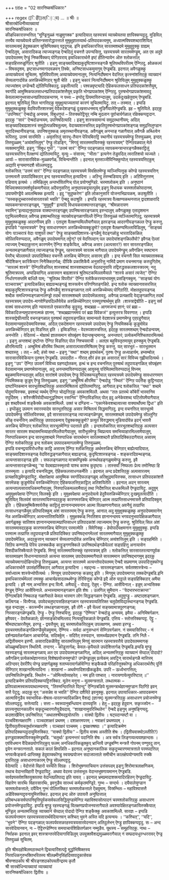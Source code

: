 +++
title = "02 सारनिष्कर्षाधिकारः"

+++
regex ([िइेी])त(ि|्य)
…
॥ श्रीः ॥  
श्रीसारबोधिनीव्याख्यायां  
सारनिष्कर्षाधिकारः ॥  
कीऴधिकारारम्भत्तिल् "मूण्ड्रिनुळ्ळं नाळुमुगक्क" इत्यादियाल् रहस्यत्रयं व्याख्येयतया ज्ञापिक्कप्पट्टदु. मुडिविल् तस्यैव व्याख्येयत्वे प्रतितन्त्रसारोद्धारत्ताले मुमुक्षुज्ञातव्यार्थ-प्रतिपादकत्वमुम्, अध्यात्मविषयशब्दराशियिल् सारतमत्वमुं हेदुक्कळाग सूसिप्पिक्कप् पट्टदुगळ्. इनि इव्वधिकारत्तिल् सारतमशब्दमे मुमुक्षुवुक्कु ग्राह्यम् ऎन्बदिलुम्, असारादिकळ् त्याज्यङ्गळ् ऎन्बदिलुं वचनत्तै उपन्यसित्तु, रहस्यत्रयमे सारतममॆण्ड्रुम्, अत एव अदुवे उपादेयतमम् ऎण्ड्रुं निष्कर्षिक्कप् पोगिऱवराय् इव्वधिकारार्थत्तै इष्टं हीतिन्यायेन ऒरु श्लोकत्ताल् सङ्ग्रहित्तरुळुगिऱार् श्रुतीति । इङ्गु साङ्ख्यादिबाह्यकुदृष्टिशास्त्रङ्गळै श्रुतिपथविपरीतम् ऎन्गिऱदु. क्ष्वेळकल्पं – विषसदृशम्. इष्टसाधनमागादवळवन् ऱिक्के, अनिष्टसाधकमुमागुम् ऎण्ड्रबडि. इदनाल् अवैगळुक्कु अव्याख्येयत्वं सूचितम्. श्रुतिविपरीतम् अव्याख्येयमानालुम्, नित्यनिर्दोषमान वेदत्तिल् कृत्स्नांशत्तिऱ्‌कुं व्याख्यानं सॆय्यलागादोवॆन्न अरुळिच्चॆय्गिऱार् श्रुतौ चेति । इङ्गु चकारं नित्यनिर्दोषमान श्रुतियिलुम् मुमुक्षुक्कळुक्कु त्याज्यांशम् उण्डॆन्बदै द्योतिप्पिक्किऱदु. प्रकृतीत्यादि । पश्वन्नवृष्ट्यादि ऐहिकफलसाधन प्रतिपादकांशत्तैयुम्, स्वर्गादि आमुष्मिकफलसाधनप्रतिपादकांशत्तैयुम् प्रकृति भोगप्रापकांशम् ऎन्गिऱदु. पुरुषभोगप्रापकांशमावदु केवलात्मानुभवसाधनप्रतिपादकभागम्. न पथ्यः – इप्पोदु प्रियमायिरुन्दालुम्, उदर्कदुःखहेतुवाम् ऎण्ड्रबडि. इदनाल् श्रुतियिलुं सिल भागत्तिऱ्‌कु मुमुक्षुत्याज्यतायां कारणं सूचितमायिट्रु. तत् – तस्मात् । इप्पडि मुमुक्षुक्कळुक्कु वेदविपरीतशास्त्रमुं वेदैकदेशङ्गळुं दुःखसाधनमाय् मुडिगैयालेऎण्ड्रबडि. इह – श्रुतियिले. इदऱ्‌कु ‘‘उपनिषत्’’ ऎन्बदोडु अन्वयम्. विबुधगुप्तं – तिरुक्कोट्टियूर् नम्बि मुदलान पूर्वाचार्यर्गळाल् रक्षिक्कप्पट्टदान. इदऱ्‌कु ‘‘सारं’’ ऎन्बदोडन्वयम्. उपनिषदित्यादि । इङ्गु शास्त्रसामान्यं समुद्रस्थानीयम्; अदिल् साङ्ख्यादिबाह्यशास्त्रं समुद्रोत्पन्नविषतुल्यम्. वेदाख्यशास्त्रत्तिल् प्रकृतिपुरुषभोगप्रापकांशङ्गळ् समुद्रत्तिलुण्डान सुरादिस्थानीयङ्गळ्. उपनिषत्तुक्कळ् अमृतस्थानीयङ्गळ्. अवैगळुम् अनन्तङ् गळागैयाल् अवैगळै अब्धित्वेन रूपित्तदु. उत्तमं सारमिति । अमृतत्तिलुं सारभू-तैयान पॆरियबिराट्टि स्थानीयं रहस्यत्रयमॆण्ड्रु तिरुवुळ्ळम्. इन्दत् तिरुवुळ्ळम् "अव्वंशत्तिलुम्" ऎण्ड्रु तॊडङ्गि, "मिगवुं सारतममायिरुक्कुं रहस्यत्रयम्" ऎन्गिऱवळवाल् मेले व्यक्तमागुमिऱे. इङ्गु ‘‘विबुध गुप्तं’’, ‘‘उत्तमं सारं’’ ऎन्गिऱ पदङ्गळाल् व्यापकमन्त्रान्तरङ्गळैक्काट्टिलुं रहस्यत्रयत्तिन् वैलक्षण्यं द्योतितमायिट्रु. मृत्युः – संसारम्; ‘‘भीताः’’ इत्यनेन तेडुवदिल् त्वरातिशयो व्यज्यते । आर्याः – सारासारविवेक-मुळ्ळवर्गळ्. विचिन्वन्तीति । इदनाल् मृतसञ्जीविनिक्कुप्पोल् रहस्यत्रयत्तिऱ्‌कुम् अद्यापि मृग्यमाणदशै सॊल्लप्पट्टदु.   
श्लोकत्तिल् ‘‘उत्तमं सारं’’ ऎन्गिऱ पदङ्गळाल् रहस्यत्रयमे विवक्षितमॆण्ड्रु व्यञ्जिप्पित्तुक् कॊण्डे रहस्यत्रयत्तिन् उत्तमत्वत्तै उपपादिक्किऱार् इन्द रहस्यत्रयत्तिल् इत्यादिना । अऱिन्दु तरुम्बडियाय् इति । अऱिवित्तुत्तरुम् पडियाय् इत्यर्थः । तमिऴिलुम् अन्तर्भावितणिच् पोल् प्रयोगमुण्डिऱे. चरमश्लोकम् इति । अनुष्ठानं विधिवाक्यपरामर्शपूर्वकमागैयाल् अदैयनुसरित्तु अनुष्ठापकद्वयात्पूर्वम् इङ्गु विधायक चरमश्लोकोपादानम्. उपायमॊण्ड्रैये अवलम्बिक्क इत्यादि । इदु ‘‘सुदुष्करेण’’ इति लोकानुसारि योजनाभिप्रायकम्. कठश्रुतीति । ‘‘यस्सकृदुच्चारस्संसारतारको भवति’’ ऎन्बदु कठश्रुति । इप्पडि रहस्यत्रय वैलक्षण्यकथनत्ताल् द्वादशाक्षरादि व्यापकमन्त्रान्तरङ्गळुम्, ‘‘मुमुक्षुर्वै’’ इत्यादि विधायकवाक्यान्तरङ्गळुम्, ‘‘श्रीमन्नारायण स्वामिन्’’इत्याद्यनुष्ठापक वाक्यान्तरङ्गळुम् उपनिषत्सारङ्गळाय् इरुन्दालुम् अवैगळुक्कु एतादृशमान एट्रमिल्लामैयाल् अवैगळ् इक्ग्रन्थत्तिऱ्‌कु व्याख्येयङ्गळागविल्लै ऎन्गिऱ तिरुवुळ्ळं व्यञ्जितमागिऱदु. रहस्यत्रयमे मुमुक्षुक्कळुक्कु आदरणीयम् इति । एतादृश वैलक्षण्यमिल्लैयागैयाल् इतरङ्गळ् आदरणीयङ्गळल्ल ऎण्ड्रु करुत्तु.  
इप्पडिये "रहस्यत्रयमे" ऎण्ड्रु सावधारणमाग अरुळिच्चॆय्यक्कूडुमो? एतादृश वैलक्षण्यमिल्लाविडिलुम्, ‘‘साङ्ख्यं योगः पाञ्चरात्रं वेदाः पाशुपतं तथा’’ ऎण्ड्रु साङ्ख्यादिशास्त्र-ङ्गळैयुं वेदङ्गळोडु भारतादिकळिल् सॊल्लियिरुप्पदाल्, अवैगळुम् उपादेयमागत् तट्टॆन्? एवं वेदत्तिल्दान् पल उपादेयांशङ्गळिल्लैयो? इवैगळ् ऎल्लां त्याज्यम् ऎन्बदऱ्‌कुत्तान् कारणमॆन् ऎन्गिऱ शङ्कैयिल्, अवैगळ् असार (अल्पसार?) सार सारतरङ्गळिल् अन्यतमङ्गळागैयाल् त्याज्यङ्गळ् ऎण्ड्रुम्, रहस्यत्रयमे सारतम मागैयाल् उपादेयमॆण्ड्रुम् अवैगळिन् स्पष्टमान पॆयरैच् चॊल्लामले उपपादिक्किऱ वचनत्तै अरुळिच् चॆय्गिऱार् असारम् इति । इन्द वचनत्तै सिल व्याख्याताक्कळ् श्रीदेशिकन् कारिकैयाग निनैक्किऱार्गळ्; दीपिकै प्रकाशिकैयै अनुसरित्तु नामिदै प्रमाण वचनमागक् करुदुगिऱोम्. ‘‘सारतमं शास्त्रे’’ ऎन्गिऱविडत्तिल् शास्त्रशब्दं शास्त्रशब्दवाच्य वेदतदनुयायि तद्विरुद्धसकलशास्त्रपरम्; नतु श्रुतिमात्रपरम्. अप्पडियागिल् असारमान बाह्यशास्त्रं श्रुतिघटकमिल्लामैयाले ‘‘शास्त्रे असारं त्यजेत्’’ ऎन्गिऱ निर्धारणसप्तमि बाधितै याम्; ‘‘श्रुतिपथ विपरीतं’’ ऎन्गिऱ श्लोकैकरस्याभावमुम् प्रसङ्गिक्कुम्. ‘‘साङ्ख्यं योगः पाञ्चरात्रम्’’ इत्यादिकळिल् बाह्यग्रन्थङ्गळुं शास्त्रत्वेन परिगणितङ्गळिऱे. इन्द श्लोक व्याख्यानावसरत्तिल् बाह्यकुदृष्टिशास्त्रङ्गळ् ऎण्ड्रु अवैगळैयुं शास्त्रङ्गळागत् तामे अरुळिच्चॆय्यप् पोगिऱारिऱे. मोक्षतदुपायङ्गळ् शब्दैक समधिगम्यङ्गळानालण्ड्रो तदर्थं सारतमशब्दमे उपादेयमॆन्नलावदु. अवैगळ् प्रत्यक्षादि वेद्यङ्गळागिल् तदर्थं रहस्यत्रयम् उपादेय-मागवेण्डियदिल्लैयेयॆन्न अरुळिच्चॆय्गिऱार् परमपुरुषार्थमुम् इति ।शास्त्राद्वेद्मीति – इङ्गु सर्वं वाक्यं सावधारणम् इति न्यायत्ताले एवकारत्तैक् कूट्टुवदु. शब्दब्रह्म – आगमजन्यं ज्ञानं; परं ब्रह्म – विवेकादिजन्यमुपासनात्मकं ज्ञानम्. ‘‘शब्दब्रह्मागममयं परं ब्रह्म विवेकजं’’ इत्युत्तरत्र विवरणात् । इप्पडि शास्त्राद्वेद्मीत्यादि वचनङ्गळाल् पुरुषार्थ तदुपायङ्गळिल् सामान्यतो वेदशास्त्रं प्रमाणमॆण्ड्रु एऱ्‌पडुगैयाल् वेदसामान्यमुपादेयमायिरुक्क, अदिल् एकदेशमान रहस्यत्रयमे उपादेयम् ऎण्ड्रु नियमिक्कक् कूडुमोवॆन्न अरुळिच्चॆय्गिऱार् इव् विडत्तिल् इति । इव्विडत्तिल् - वेदरूपशास्त्रत्तिल्. इदऱ्‌कु सारतमशब्दम् ऎन्बदोडन्वयम्. अनन्तेति । वेदितव्यं – मोक्षार्थ ज्ञातव्यमान सोपबृंहण वेदान्तबृन्दमानदु, अनन्तपारं; प्रत्येकमनिश्चितपारमित्यर्थः । इङ्गु अन्तशब्दं दृष्टोन्तः ऎन्गिऱ विडत्तिल् पोल निश्चयवाची । अतएव बहुविस्तृतमायुम् इरुक्कुम् ऎण्ड्रबडि. क्षीरमित्यादि । अम्बुमिश्रं क्षीरमिव स्थितम् असाराल्पसारमिश्रितम् ऎण्ड्रु करुत्तु. यत् सारभूतं – सारभूतमान शब्दवस्तु । तत् – अदै; हंसो यथा – इङ्गु ‘‘यथा’’ शब्दम् इवार्थकम्. पुरुषः ऎण्ड्रु अध्याहार्यम्. हम्सम्बोल् सारासारविवेकियान पुरुषन् ऎण्ड्रबडि. उपाददीत – नीरात् क्षीरं हंस इव असारात् सारं विविच्य गृह्णीयादित्यर्थः । इङ्गु ‘‘उप’’ ऎन्गिऱ उपसर्गं विविच्य ग्रहणद्योतकम्. इत्थं च इन्द वचनत्तिल् पुरुषार्थ तदुपायङ्गळिल् सोपबृंहण वेदसामान्यम् प्रमाणमेयानालुम्, अदु अनन्तमायिरुप्पदालुम् आयुस्सु परिमितमायिरुप्पदालुं विघ्नम् बहुळमायिरुप्पदालुम् अदिल् सारांशमे उपादेयम् ऎण्ड्रु विधिक्कप्पडुगैयाल् रहस्यत्रयमे उपादेयमॆण्ड्रु सावधारणमाग नियमिक्कक् कूडुम् ऎण्ड्रु तिरुवुळ्ळम्. इङ्गु ‘‘अम्बुमिश्रं क्षीरमिव’’ ऎन्बदोडु ‘‘स्थितं’’ ऎन्गिऱ पदत्तैक् कूट्टिनदाल् दार्ष्टान्तिकमान सारभूतशब्दत्तिऱ्‌कु असारमिश्रितत्वं द्योतितमागिऱदु. आगैयाल् इन्द श्लोकत्तिल् ‘‘यथा’’ शब्दमे पोदुमायिरुक्क, इवशब्दं व्यर्थम् ऎन्गिऱ चोद्यत्तिऱ्‌कु अवकाशमिल्लै. अथवा ‘‘ततः प्रतस्थे कौबेरीं भास्वानिव रघुर्दिशम् । शरैरुस्रैरिवोदीच्यानुद्धरिष्यन् रसानिव’’ ऎन्गिऱविडत्तिल् पोल् इदु अनेकेवशब्द घटितोपमैयागैयाल् इव शब्दवैयर्थ्य शङ्कैक्के अवकाशमिल्लै. उक्तं च दण्डिना – ‘‘एकानेकेवशब्दत्वात्सा वाक्यार्थोपमा द्विधा’’ इति । इप्पॊऴुदु उपमान स्वारस्यादेव सारभूतत्तिऱ्‌कु असार मिश्रितत्वं सिद्धमागिऱदु. इन्द वचनत्तिल् सारभूतमे उपादेयमॆण्ड्रु सॊल्लियिरुक्क, इदै सारसारतरङ्गळ् त्याज्यङ्गळॆण्ड्रुम्, सारतमशब्दमे उपादेयमॆण्ड्रु सॊल्लुगिऱ कीऴ् वचनत्तिन् अर्थत्तिऱ्‌कु उपपादकमाय् ऎडुक्कक्कूडुमो? प्रत्युत विरुद्धमाय् मुडियादोवॆन्न इदन् भावत्तै अरुळिच् चॆय्गिऱार् श्लोकत्तिल् सारभूतमॆन्गिऱ पदत्ताले इति । इन्दश्लोकत्तिल् सारभूतशब्दत्तिऱ्‌कु अल्पसार सारतर सारतम शब्दसमभिव्याहारमिल्लैयागैयालुम्, सारीभूतमॆण्ड्रु च्विप्रत्यय समभिव्याहारमिल्लामैयालुम्, निरुपाधिकमान इन्द सारभूतशब्दमे निरुपाधिक सारार्थमान सारतमशब्दत्तै प्रतिपादिक्किऱदागैयाल् असारम् ऎन्गिऱ श्लोकत्तिऱ्‌कु इन्द श्लोकम् उपपादकमागलामॆण्ड्रु तिरुवुळ्ळम्.   
इप्पडि वचनद्वयाविरोधत्तैक् काट्टि असारम् ऎन्गिऱ श्लोकत्तिऱ्‌कु अर्थमरुळिच् चॆय्गिऱार् बाह्येत्यादियाल्. साङ्ख्यादिशास्त्रङ्गळ् वेदविरुद्धङ्गळागैयाल् बाह्यङ्गळ्, कुदृष्टिशास्त्रङ्गळ् - शङ्करादिग्रन्थङ्गळ्. अत्यन्तासारङ्गळ् इति । सफलङ्गळागाद मात्रमण्ड्रिक्के अनर्थावहङ्गळुमामॆण्ड्रु करुत्तु. इवै अत्यन्तासारङ्गळॆन्बदु ‘‘या वेदबाह्यास्स्मृतयो याश्च काश्च कुदृष्टयः । तास्सर्वा निष्फलाः प्रेत्य तमोनिष्ठा हि तास्स्मृताः ॥ इत्यादि वचनसिद्धम्. ऐहिकफलसाधनकर्मेति । इदनाल् अन्द प्रदेशत्तिऱ्‌कु अल्पसारत्वम् प्रत्यक्षसिद्धमॆण्ड्रदायिट्रु. मोक्षापेक्षया आमुष्मिक स्वर्गादिफलङ्गळुम् अतिक्षुद्रमायिरुक्क, तत्साधन प्रतिपादकांशत्तै सारमॆन्नक् कूडुमोवॆन्न वरुळिच्चॆय्गिऱार् ऐहिकफलत्तिऱ्‌काट्टिल् अतिशयितेति । इदनाल् अदन् सारत्वम् अत्यन्ताल्पसारावधिकमागैयालुम्, निरुपाधिकमल्लामैयालुं तथा निर्देशत्तिल् बाधकमिल्लै ऎण्ड्रदायिट्रु. अदुवुम् अमुमुक्ष्वपेक्षया ऎन्गिऱार् सिलर्क्कु इति । मुमुक्ष्वपेक्षया अनुपादेयत्वे हेदुवैयरुळिच्चॆय्गिऱार् दुःखमूलत्वादीति । श्रुतियिल् सिलवंशं सारतरमायिरुप्पदऱ्‌कुक् कारणमरुळिच् चॆय्गिऱार् आत्म तत्प्राप्तिसाधनमात्रत्तै प्रतिपादिक्कुम् इति । ऐहिकामुष्मिकैश्वर्यत्तैक् काट्टिलुं ज्ञानानन्दमयनान आत्मा विलक्षणनागैयाल् अवनैयुं तत्प्राप्ति तत्साधनङ्गळैयुम् प्रतिपादिक्कुम् अंशं सारतरमाम् ऎण्ड्रु करुत्तु. आनाल् अदु मुमुक्षुक्कळुक्कु अनुपादेयमावानॆन् नॆन्न अरुळिच्चॆय्गिऱार् अत्यन्तातिशयितेति । मुमुक्षक्कळ् निरतिशय ज्ञानानन्दमय भगवदनुभवापेक्षिकळागैयाल् अवर्गळुक्कु सातिशय ज्ञानानन्दमयात्मप्राप्तिसाधन प्रतिपादकांशं त्याज्यमाम् ऎण्ड्रु करुत्तु. श्रुतियिल् सिल अंशं सारतममावदऱ्‌कुक् कारणमरुळिच् चॆय्गिऱार् परमात्मेति । विवेगिक्कु - हेयोपादेयक्षमनान मुमुक्षुवुक्कु. इप्पडि परमात्म तत्प्राप्ति तदुपायङ्गळै प्रतिपादिक्किऱ उपनिषद्भागमॆल्लां सारतममागैयाल् मुमुक्षुक्कळुक्कु उपादेयमॆन्निल्, अदऱ्‌कुत्तान् व्याख्यानं सॆय्यलागादोवॆन्न अरुळिच् चॆय्गिऱार् अव्वंशत्तिलुम् इति । सङ्ग्रहमिति । सिऱिय कण्णाडि पॆरिय उरुक्कळैक् काट्टुङ्गणक्किले उपनिषदर्थङ्गळैयॆल्लां सङ्ग्रहित्तु अनायासेन विशदीकरिक्कैयाले ऎण्ड्रबडि. मिगवुं सारतममायिरुक्कुं रहस्यत्रयम् इति । श्लोकत्तिल् सारसारतरत्यागपूर्वक सारतमग्रहण विधानन्यायत्ताले अत्यन्त सारतमम् उपादेयतममागैयाले सारतममान उपनिषद्भागमुम् इदऱ्‌कु व्याख्येयमागादॊऴिन्ददॆण्ड्रु तिरुवुळ्ळम्. अत्यन्त सारतममे अत्यन्तोपादेयतमम् ऎन्बदै सप्रमाणम् उपपादित्तुक्कॊण्डु अधिकारार्थत्तै उपसंहरिक्किऱार् आगैयाल् इत्यादिना । महद्भ्यः – सारतमङ्गळान. सर्वतश्शास्त्रेभ्यः – सर्वाध्यात्म शास्त्रेभ्योपीत्यर्थः । मिगवुम् उपादेयमागक् कडवदु इति । मिगवुम् उपादेयमागत् तक्कदॆण्ड्रबडि.इनि इव्वधिकारार्थमॆल्लां तमक्कु आचार्यप्रसादलब्धमॆण्ड्रु तॆरिवित्तुक् कॊण्डे इदै ऒरु पाट्टाले सङ्ग्रहिक्किऱार् अमैया इत्यादि । इवै नाम् अभ्यसित्त इन्द वित्यै. अमैयादु - पोदादु. ऎन्नुम् - ऎन्गिऱ. आसैयिनाल् - इन्नुम् अभ्यसिक्क वेण्डुम् ऎन्गिऱ आसैयिनाले. अभ्यस्यामानङ्गळान इति शेषः । उलगिल् सुमैयान - ‘‘वेदभारभराक्रान्त’’ ऎन्गिऱबडिये निष्फलङ् गळागैयाले केवल भारमाग लोग सिद्धङ्गळान ऎण्ड्रबडि. अऱुमूण्ड्रु - अष्टादशङ्गळान. कल्विगळ् - वित्यैगळ्. उपवेदचतुष्टयसहितङ्गळान रहस्यत्रयव्यतिरिक्त चतुर्दशविद्यास्थानङ्गळ् ऎण्ड्रबडि. सूऴ वन्दालुम् - कार्त्स्न्येन लब्धङ्गळानालुम्. इवै तॊगै - इवै यॆल्लां सङ्ख्यामात्रपूरणङ्गळ्; निस्सारङ्गळॆण्ड्रबडि. ऎण्ड्रु - ऎण्ड्रु निश्चयित्तु. इदऱ्‌कु "ऎण्णिय" वॆन्बदोडु अन्वयम्. इमैया - अनिमिषर्गळान. इमैयवर् - देवतैकळाले; ज्ञानसङ्कोचमिल्लाद नित्यसूरिकळाले यॆण्ड्रबडि. एत्तिय - स्तोत्तरिक्कप्पट्ट. ऎट्टु - श्रीमदष्टाक्षरत्तैयुम्. इरण्डु - द्वयत्तैयुम्; इदु चरमश्लोकत्तिऱ्‌कुम् उपलक्षणम्. अथवा इरण्डु - द्वयचरमश्लोकङ्गळिरण्डैयुमॆन्नवुमाम्. ऎण्णिय - सर्वदा अनुसन्धानं सॆय्गिऱवर्गळान. नं समयासिरियर् - नं दर्शनप्रवर्तकर्गळान आचार्यर्गळ्. सदिर्क्कुम् - सदिरैत् तरुवदान, सामर्थ्यप्रदमान ऎण्ड्रबडि. तनि निलै - अद्वितीयमान इरुप्पै. असारादिकळैविट्टु सारतमत्तिलुम् मिगवुं सारमान रहस्यत्रयत्तैये उपादेयतममागक् कॊळ्ळुम्बडियान स्थितियै. तन्दनर् - कॊडुत्तार्गळ्; केवल-कृपैयाले उपदेशित्तार्गळ् ऎण्ड्रबडि.इप्पडि मूण्ड्रु रहस्यङ्गळुं सारतमङ्गळाय् अत एव उपादेयतमङ्गळागिल्, अदिल् अन्यतमत्तिऱ्‌कु व्याख्यानं सॆय्दाल् पोदादो? अवैगळिन् प्रत्येकार्थज्ञानत्ताल् विशेषप्रयोजनमुण्डो? उण्डॆण्ड्रालुम् प्रत्येकम् अवट्रिन् सारार्थङ्गळै मात्तिरम् अऱिन्दवर् देवरीरैप् पोण्ड्र प्राज्ञर्गळुक्कु श्लाघ्यरावार्गळोवॆन्गिऱ शङ्कैकळै परिहरित्तुक्कॊण्डु अधिकारार्थत्तैप् पूर्त्ति सॆय्गिऱार् शाखानामित्यादिना । शाखानां – अथर्वणादिशाखैकळुडैय. उपरि – ऊर्ध्वभागत्तिल्; उपनिषत्तिलॆण्ड्रबडि. स्थितेन – ‘‘ओमित्यग्रेव्याहरेत् । नम इति पश्चात् । नारायणायेत्युपरिष्टात् ॥’’ इत्यादिक्रमेण प्रतिपादिक्कप्पट्टिरुक्किऱ. मूलेन मनुना – मूलमन्त्रत्ताले. लब्धात्मकः – प्रतिपन्नात्मस्वरूपयाथात्म्यनाय्, "तिरुमन्दिरत्तिले पिऱन्दु" ऎन्गिऱबडिये मूलमन्त्रार्थज्ञानमुण्डान पिऱगिऱे इवन् सत्तै पॆट्रदु; अदऱ्‌कु मुन् ‘‘असन्नेव स भवति’’ ऎन्गिऱ दशैयिऱे इवनुक्कु. इदनाल् उपायाधिकार-आपादकमान आत्माविनुडैय स्वाभाविक-शेषत्व-पारतन्त्र्यादिकळिन् वैशद्यं (ज्ञानम्) मूलमन्त्रत्तिऱ्‌कु असाधारण प्रयोजनमॆण्ड्रु सॊल्लप्पट्टदु. सत्तेत्यादि । सत्ता – स्वरूपानुबन्धियान दास्यवृत्ति । हेतु – इदऱ्‌कु हेदुवान. सकृज्जपेन – प्रपत्त्यनुष्ठानकालीन सकृदुच्चारणत्तैयुडैयदाय्. ‘‘शाखानामुपरिस्थितेन’’ ऎन्बदै इङ्गुम् अनुषङ्गिप्पदु. कठशाखैयिन् उपनिषत्तिल् ‘‘अथातश्श्रीमद्द्वयोत्पत्तिः । वाक्यो द्वितीयः । षट्पदान्यष्टौ वा । पञ्चविंशत्यक्षराणि । पञ्चदशाक्षरं प्रथमम् । दशाक्षरमपरम् । नवाक्षरं प्रथमपदम् । द्वितीयतृतीयचतुर्थास्त्र्यक्षराणि । पञ्चाक्षरं पञ्चमम् । द्व्यक्षरष्षष्ठः ।’’ इत्यादिक्रमेण प्रतिपादिक्कप्पट्टदायुमिरुक्किऱ. ‘‘वाक्यो द्वितीयः’’ – द्वितीय वाक्य अस्तीति शेषः । (द्वितीयवाक्योऽस्तीति?) इरण्डुवाक्यमायिरुक्कुमॆण्ड्रबडि. ‘‘चतुर्थाः’ इत्यनन्तरं पदानिति शेषः । अत्र सर्वत्र लिङ्गव्यत्ययश्छान्दसः । एवंविधमान वैदिकप्रयोगत्तिऱ्‌कुप् फलम् अनधिकारिकळुक्कुप् भ्रान्तियै उण्डुबण्णि मन्त्रत्तै गोपनम् पण्णुवदु तान्. द्वयेन मन्त्ररत्नत्ताले. सकलं कालं क्षिपन्निति – इदनाल् अनुष्ठानकालिक सकृदुच्चारणमात्रत्ताले परमपदत्तिल् भगवत्कैङ्कर्य-प्राप्तिक्कु हेदुवाय्क्कॊण्डु स्वयम्प्रयोजन सदाजपत्ताले समीचीन कालक्षेपयोग्यमायि रुक्कै द्वयत्तिऱ्‌कु असाधारणाकारम् ऎण्ड्रु सॊल्लप्पट्टदु.   
वेदेत्यादि । वेदोत्तंसे विहारो यस्येति विग्रहः । शिरोभूषणवाचियान उत्तंसपदम् इङ्गु शिरोमात्रलाक्षणिकम्. तथाच वेदान्तविहारी ऎण्ड्रदायिट्रु. अथवा वेदस्य उत्तंसभूतः वेदान्तभूषणायमानन् ऎण्ड्रबडि. सार्वज्ञ्यसर्वशक्तियुक्ततया वेदान्तप्रतिपाद्य इति यावत् । इदनाल् भ्रमप्रमादाशक्त्यादिरहितन् ऎण्ड्रदायिट्रु. विहारेण सारथिः विहारसारथिः, इवनुडैय सारथ्यं कर्मकृतमण्ड्रिऱे. गुम्भः – सन्दर्भः । दयैयालेयुण्डान चरमश्लोकत्ताले; दयैयिन् गुम्भं पोलिरुक्किऱ चरमश्लोकत्ताले ऎन्नवुमाम्. विस्रम्भितः – महाविश्वासत्तै अडैविक्कप्पट्टवनायुमिरुक्किऱ. इदनाल् इन्द ऒरु उपायत्तै अनुष्ठित्ताल् प्रतिबन्धकसर्वपापनिवृत्तिपूर्वकसर्वफलसिद्धियुण्डामॆन्गिऱ महाविश्वासोत्पादनं चरमश्लोकत्तिऱ्‌कु असाधारण प्रयोजनमॆण्ड्रदायिट्रु. इप्पडि मूण्ड्रु रहस्यङ्गळुं विलक्षणप्रयोजनवत्तागैयाले अवश्यापेक्षितङ्गळायिरुक्कैयाल् मूण्ड्रिल् अन्यतमत्तिऱ्‌कु व्याख्यानं सॆय्दाल् पोदादो ऎन्गिऱ शङ्कैक्कु अवकाशमिल्लै. सारज्ञः – इप्पडि फलपर्यन्तमान रहस्यत्रयसारार्थवेदियानवन् कश्चित् भुवने अस्ति यदि इत्यन्वयः । ‘‘कश्चित्’’, ‘‘यदि’’, ‘‘भुवने’’ ऎन्गिऱ पदङ्गळाल् फलपर्यवसन्नरहस्यत्रयसारवेदनवान् अतिदुर्लभन् ऎण्ड्रु ज्ञापिक्कप्पट्टदु. सः – अन्द सारवेदियानवन्. नः – ऎट्टिरण्डॆण्णिय समयाचार्यशिक्षितर्गळान नम्मुडैय. यूथस्य – समूहत्तिऱ्‌कु. नाथः – निर्वाहकः इदनाल् इवर् शास्त्रान्तरवेदियागाविडिलुम् उपयुक्तवैशद्यमुळ्ळवरागैयाल् नं सम्प्रदायधुरन्धररावर् ऎण्ड्र तिरुवुळ्ळं सूचितम्.  
    
    
इति श्रीमदहोबिलमठास्थाने द्विचत्वारिंशत्पट्टे मूर्द्धाभिषिक्तस्य  
निरवधिकगुरुभक्तिभरितस्य श्रीलक्ष्मीनृसिंहदिव्यपादुकासेवक  
श्रीवण्शठकोप श्री श्रीरङ्गशठकोपयतीन्द्रस्य कृतौ  
श्री सारबोधिन्याख्यायां व्याख्यायां  
सारनिष्कर्षाधिकारः द्वितीयः ॥